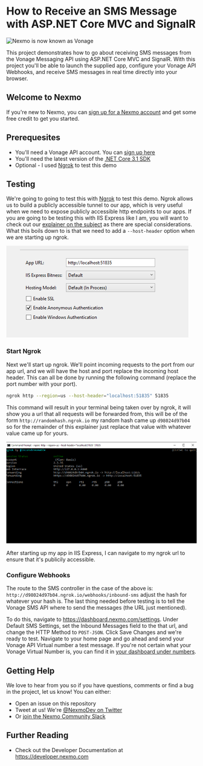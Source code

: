 # How to Receive an SMS Message with ASP.NET Core MVC and SignalR

<img src="https://developer.nexmo.com/assets/images/Vonage_Nexmo.svg" height="48px" alt="Nexmo is now known as Vonage" />

This project demonstrates how to go about receiving SMS messages from the Vonage Messaging API using ASP.NET Core MVC and SignalR. With this project you'll be able to launch the supplied app, configure your Vonage API Webhooks, and receive SMS messages in real time directly into your browser.

## Welcome to Nexmo

<!-- change "github-repo" at the end of the link to be the name of your repo, this helps us understand which projects are driving signups so we can do more stuff that developers love -->

If you're new to Nexmo, you can [sign up for a Nexmo account](https://dashboard.nexmo.com/sign-up?utm_source=DEV_REL&utm_medium=github&utm_campaign=githubreceive-sms-aspnet-core-signalr) and get some free credit to get you started.

## Prerequesites

* You'll need a Vonage API account. You can [sign up here](https://dashboard.nexmo.com/sign-up)
* You'll need the latest version of the [.NET Core 3.1 SDK](https://dotnet.microsoft.com/download/dotnet-core/3.1)
* Optional - I used [Ngrok](https://developer.nexmo.com/tools/ngrok) to test this demo

## Testing

We're going to going to test this with [Ngrok](https://developer.nexmo.com/tools/ngrok) to test this demo. Ngrok allows us to build a publicly accessible tunnel to our app, which is very useful when we need to expose publicly accessible http endpoints to our apps. If you are going to be testing this with IIS Express like I am, you will want to check out our [explainer on the subject](https://developer.nexmo.com/tools/ngrok#usage-with-iis-express) as there are special considerations. What this boils down to is that we need to add a `--host-header` option when we are starting up ngrok.

![IIS Express Config](iis_express_config.png)

### Start Ngrok

Next we'll start up ngrok. We'll point incoming requests to the port from our app url, and we will have the host and port replace the incoming host header. This can all be done by running the following command (replace the port number with your port).

```sh
ngrok http --region=us --host-header="localhost:51835" 51835
```

This command will result in your terminal being taken over by ngrok, it will show you a url that all requests will be forwarded from, this will be of the form `http://randomhash.ngrok.io` my random hash came up `d98024d97b04` so for the remainder of this explainer just replace that value with whatever value came up for yours.

![ngrok](ngrok.png)

After starting up my app in IIS Express, I can navigate to my ngrok url to ensure that it's publicily accessible.

### Configure Webhooks

The route to the SMS controller in the case of the above is: `http://d98024d97b04.ngrok.io/webhooks/inbound-sms` adjust the hash for whatever your hash is. The last thing needed before testing is to tell the Vonage SMS API where to send the messages (the URL just mentioned).

To do this, navigate to https://dashboard.nexmo.com/settings. Under Default SMS Settings, set the Inbound Messages field to the that url, and change the HTTP Method to `POST-JSON`. Click Save Changes and we're ready to test. Navigate to your home page and go ahead and send your Vonage API Virtual number a test message. If you're not certain what your Vonage Virtual Number is, you can find it in [your dashboard under numbers](https://dashboard.nexmo.com/your-numbers).

## Getting Help

We love to hear from you so if you have questions, comments or find a bug in the project, let us know! You can either:

* Open an issue on this repository
* Tweet at us! We're [@NexmoDev on Twitter](https://twitter.com/NexmoDev)
* Or [join the Nexmo Community Slack](https://developer.nexmo.com/community/slack)

## Further Reading

* Check out the Developer Documentation at <https://developer.nexmo.com>

<!-- add links to the api reference, other documentation, related blog posts, whatever someone who has read this far might find interesting :) -->


